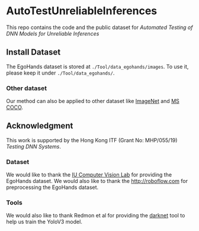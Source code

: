 # AutoTestUnreliableInferences

This repo contains the code and the public dataset for *Automated Testing of DNN Models for Unreliable Inferences*

## Install Dataset
The EgoHands dataset is stored at `./Tool/data_egohands/images`. To use it, please keep it under `./Tool/data_egohands/`.

### Other dataset
Our method can also be applied to other dataset like [ImageNet](https://image-net.org) and [MS COCO](https://cocodataset.org/#home).

## Acknowledgment
This work is supported by the Hong Kong ITF (Grant No: MHP/055/19) *Testing DNN Systems*.

### Dataset
We would like to thank the [IU Computer Vision Lab](http://vision.soic.indiana.edu/projects/egohands/) for providing the EgoHands dataset.
We would also like to thank the http://roboflow.com for preprocessing the EgoHands dataset.


### Tools
We would also like to thank Redmon et al for providing the [darknet](https://pjreddie.com/darknet/) tool to help us train the YoloV3 model.

